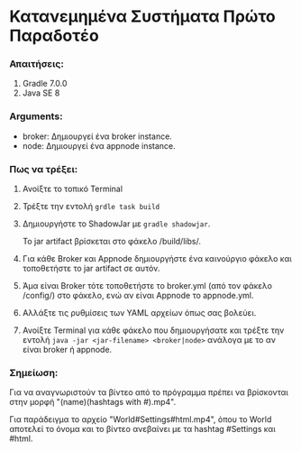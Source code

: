 # Κατανεμημένα Συστήματα Πρώτο Παραδοτέο

### Απαιτήσεις:
1. Gradle 7.0.0
2. Java  SE 8
### Arguments:
* broker: Δημιουργεί ένα broker instance. 
* node: Δημιουργεί ένα appnode instance.
### Πως να τρέξει:
1. Ανοίξτε το τοπικό Terminal
2. Τρέξτε την εντολή `grdle task build`
3. Δημιουργήστε το ShadowJar με  `gradle shadowjar`.
   
   Το jar artifact βρίσκεται στο φάκελο /build/libs/.
4. Για κάθε Broker και Appnode δημιουργήστε ένα καινούργιο φάκελο και τοποθετήστε το jar artifact σε αυτόν.
5. Άμα είναι Broker τότε τοποθετήστε το broker.yml (από τον φάκελο /config/) στο φάκελο, ενώ αν είναι Appnode το appnode.yml.
6. Αλλάξτε τις ρυθμίσεις των YAML αρχείων όπως σας βολεύει.
7. Ανοίξτε Terminal για κάθε φάκελο που δημιουργήσατε και τρέξτε την εντολή `java -jar <jar-filename> <broker|node>` ανάλογα με το αν είναι broker ή  appnode.
### Σημείωση:
Για να αναγνωριστούν τα βίντεο από το πρόγραμμα πρέπει να βρίσκονται στην μορφή "(name)(hashtags with #).mp4".

Για παράδειγμα το αρχείο "World#Settings#html.mp4", όπου το World αποτελεί το όνομα  και το βίντεο ανεβαίνει με τα hashtag #Settings και #html.

